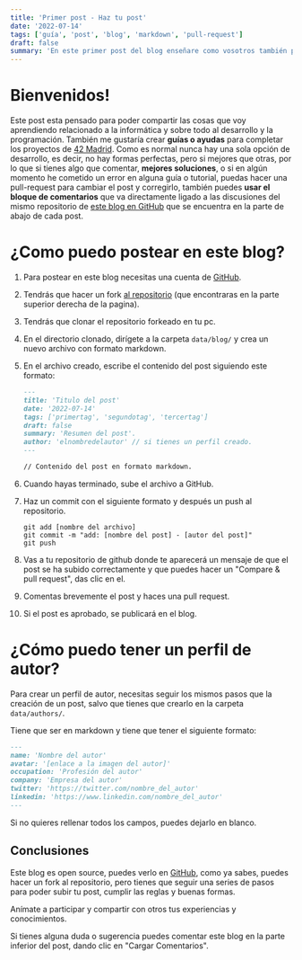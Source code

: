 ```yaml
---
title: 'Primer post - Haz tu post'
date: '2022-07-14'
tags: ['guía', 'post', 'blog', 'markdown', 'pull-request']
draft: false
summary: 'En este primer post del blog enseñare como vosotros también podéis postear en este blog realizando una serie de pasos que indicare.'
---
```


# Bienvenidos!

Este post esta pensado para poder compartir las cosas que voy aprendiendo relacionado a la informática y sobre todo al desarrollo y la programación. También me gustaría crear **guías o ayudas** para completar los proyectos de [42 Madrid](https://42madrid.com). Como es normal nunca hay una sola opción de desarrollo, es decir, no hay formas perfectas, pero si mejores que otras, por lo que si tienes algo que comentar, **mejores soluciones**, o si en algún momento he cometido un error en alguna guía o tutorial, puedas hacer una pull-request para cambiar el post y corregirlo, también puedes **usar el bloque de comentarios** que va directamente ligado a las discusiones del mismo repositorio de [este blog en GitHub](https://github.com/snakeblack/snakes-blog/discussions) que se encuentra en la parte de abajo de cada post.

# ¿Como puedo postear en este blog?

1. Para postear en este blog necesitas una cuenta de [GitHub](https://github.com/).

2. Tendrás que hacer un fork [al repositorio](https://github.com/snakeblack/snakes-blog) (que encontraras en la parte superior derecha de la pagina).

3. Tendrás que clonar el repositorio forkeado en tu pc.

4. En el directorio clonado, dirígete a la carpeta `data/blog/` y crea un nuevo archivo con formato markdown.

5. En el archivo creado, escribe el contenido del post siguiendo este formato:

   ```Markdown
   ---
   title: 'Titulo del post'
   date: '2022-07-14'
   tags: ['primertag', 'segundotag', 'tercertag']
   draft: false
   summary: 'Resumen del post'.
   author: 'elnombredelautor' // si tienes un perfil creado.
   ---

   // Contenido del post en formato markdown.

   ```

6. Cuando hayas terminado, sube el archivo a GitHub.

7. Haz un commit con el siguiente formato y después un push al repositorio.

   ```Shell
   git add [nombre del archivo]
   git commit -m "add: [nombre del post] - [autor del post]"
   git push
   ```

8. Vas a tu repositorio de github donde te aparecerá un mensaje de que el post se ha subido correctamente y que puedes hacer un "Compare & pull request", das clic en el.

9. Comentas brevemente el post y haces una pull request.

10. Si el post es aprobado, se publicará en el blog.

# ¿Cómo puedo tener un perfil de autor?

Para crear un perfil de autor, necesitas seguir los mismos pasos que la creación de un post, salvo que tienes que crearlo en la carpeta `data/authors/`.

Tiene que ser en markdown y tiene que tener el siguiente formato:

```Markdown
---
name: 'Nombre del autor'
avatar: '[enlace a la imagen del autor]'
occupation: 'Profesión del autor'
company: 'Empresa del autor'
twitter: 'https://twitter.com/nombre_del_autor'
linkedin: 'https://www.linkedin.com/nombre_del_autor'
---
```

Si no quieres rellenar todos los campos, puedes dejarlo en blanco.

## Conclusiones

Este blog es open source, puedes verlo en [GitHub](https://github.com/snakeblack/snakes-blog), como ya sabes, puedes hacer un fork al repositorio, pero tienes que seguir una series de pasos para poder subir tu post, cumplir las reglas y buenas formas.

Anímate a participar y compartir con otros tus experiencias y conocimientos.

Si tienes alguna duda o sugerencia puedes comentar este blog en la parte inferior del post, dando clic en "Cargar Comentarios".
